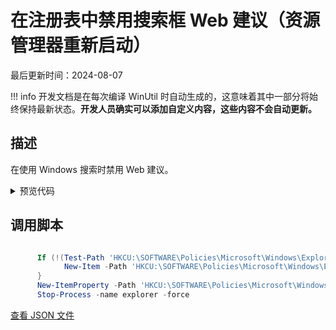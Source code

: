 # 在注册表中禁用搜索框 Web 建议（资源管理器重新启动）

最后更新时间：2024-08-07


!!! info
     开发文档是在每次编译 WinUtil 时自动生成的，这意味着其中一部分将始终保持最新状态。**开发人员确实可以添加自定义内容，这些内容不会自动更新。**
## 描述

在使用 Windows 搜索时禁用 Web 建议。

<!-- BEGIN CUSTOM CONTENT -->

<!-- END CUSTOM CONTENT -->

<details>
<summary>预览代码</summary>

```json
{
  "Content": "Disable Search Box Web Suggestions in Registry(explorer restart)",
  "Description": "Disables web suggestions when searching using Windows Search.",
  "category": "Features",
  "panel": "1",
  "Order": "a016_",
  "feature": [],
  "InvokeScript": [
    "
      If (!(Test-Path 'HKCU:\\SOFTWARE\\Policies\\Microsoft\\Windows\\Explorer')) {
            New-Item -Path 'HKCU:\\SOFTWARE\\Policies\\Microsoft\\Windows\\Explorer' -Force | Out-Null
      }
      New-ItemProperty -Path 'HKCU:\\SOFTWARE\\Policies\\Microsoft\\Windows\\Explorer' -Name 'DisableSearchBoxSuggestions' -Type DWord -Value 1 -Force
      Stop-Process -name explorer -force
      "
  ],
  "link": "https://christitustech.github.io/winutil/dev/features/Features/DisableSearchSuggestions"
}
```

</details>

## 调用脚本

```powershell

      If (!(Test-Path 'HKCU:\SOFTWARE\Policies\Microsoft\Windows\Explorer')) {
            New-Item -Path 'HKCU:\SOFTWARE\Policies\Microsoft\Windows\Explorer' -Force | Out-Null
      }
      New-ItemProperty -Path 'HKCU:\SOFTWARE\Policies\Microsoft\Windows\Explorer' -Name 'DisableSearchBoxSuggestions' -Type DWord -Value 1 -Force
      Stop-Process -name explorer -force


```

<!-- BEGIN SECOND CUSTOM CONTENT -->

<!-- END SECOND CUSTOM CONTENT -->


[查看 JSON 文件](https://github.com/ChrisTitusTech/winutil/tree/main/config/feature.json)
